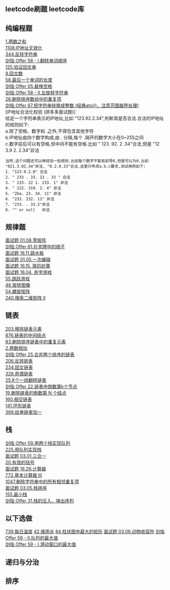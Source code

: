 
## leetcode刷题 leetcode库
## 纯编程题  
[1.两数之和](https://leetcode-cn.com/problems/two-sum/)  
[1108.IP地址无效化](https://leetcode-cn.com/problems/defanging-an-ip-address/)  
[344.反转字符串](https://leetcode-cn.com/problems/reverse-string/)  
[剑指 Offer 58 - I.翻转单词顺序](https://leetcode-cn.com/problems/fan-zhuan-dan-ci-shun-xu-lcof/)  
[125.验证回文串](https://leetcode-cn.com/problems/valid-palindrome/)  
[9.回文数](https://leetcode-cn.com/problems/palindrome-number/)  
[58.最后一个单词的长度](https://leetcode-cn.com/problems/length-of-last-word/)  
[剑指 Offer 05.替换空格](https://leetcode-cn.com/problems/ti-huan-kong-ge-lcof/)  
[剑指 Offer 58 - II.左旋转字符串](https://leetcode-cn.com/problems/zuo-xuan-zhuan-zi-fu-chuan-lcof/)  
[26.删除排序数组中的重复项](https://leetcode-cn.com/problems/remove-duplicates-from-sorted-array/)  
[剑指 Offer 67.把字符串转换成整数 (经典atoi()，注意范围越界处理)](https://leetcode-cn.com/problems/ba-zi-fu-chuan-zhuan-huan-cheng-zheng-shu-lcof/)  
[IP地址合法化校验 (拼多多面试题)]  
    给定一个字符串表示的IP地址,比如 "123.92.2.34",判断其是否合法.合法的IP地址的规则如下:  
    a.除了空格、数字和 .之外,不得包含其他字符  
    b.IP地址由四个数字构成,由 . 分隔,每个 .隔开的数字大小在0~255之间  
    c.数字前后可以有空格,但中间不能有空格.比如 " 123 .92. 2 .34"合法,但是 "12 3.9 2. 2.34"非法
    
    当然,这个问题还可以继续加一些规则.比如每个数字不能有前导0,但是可以为0.比如 "021.3.02.34"非法, "0.2.0.33"合法.这里只考虑a.b.c要求,测试用例如下:  
    1. "123.9.2.0" 合法
    2. " 233 . 33. 13 . 33 " 合法
    3. " 233. 22 1. 233. 1"	非法
    4. " 222. 319. 2. 4" 非法
    5. "2ba. 23. 34. 11" 非法
    6. "232. 232. 11" 非法
    7. "233. . 33.2"非法
    8. "" or null   非法



## 规律题  
[面试题 01.08.零矩阵](https://leetcode-cn.com/problems/zero-matrix-lcci/)  
[剑指 Offer 61.扑克牌中的顺子](https://leetcode-cn.com/problems/bu-ke-pai-zhong-de-shun-zi-lcof/)  
[面试题 16.11.跳水板](https://leetcode-cn.com/problems/diving-board-lcci/)  
[面试题 01.05.一次编辑](https://leetcode-cn.com/problems/one-away-lcci/)  
[面试题 16.15. 珠玑妙算](https://leetcode-cn.com/problems/master-mind-lcci/)  
[面试题 16.04. 井字游戏](https://leetcode-cn.com/problems/tic-tac-toe-lcci/)  
[55.跳跃游戏](https://leetcode-cn.com/problems/jump-game/)  
[48.旋转图像](https://leetcode-cn.com/problems/rotate-image/)  
[54.螺旋矩阵](https://leetcode-cn.com/problems/spiral-matrix/)  
[240.搜索二维矩阵 II](https://leetcode-cn.com/problems/search-a-2d-matrix-ii/)  


## 链表  
[203.移除链表元素](https://leetcode-cn.com/problems/remove-linked-list-elements/)  
[876.链表的中间结点](https://leetcode-cn.com/problems/middle-of-the-linked-list/)  
[83.删除排序链表中的重复元素](https://leetcode-cn.com/problems/remove-duplicates-from-sorted-list/)  
[2.两数相加](https://leetcode-cn.com/problems/add-two-numbers/)  
[剑指 Offer 25.合并两个排序的链表](https://leetcode-cn.com/problems/he-bing-liang-ge-pai-xu-de-lian-biao-lcof/)  
[206.反转链表](https://leetcode-cn.com/problems/reverse-linked-list/)  
[234.回文链表](https://leetcode-cn.com/problems/palindrome-linked-list/)  
[328.奇偶链表](https://leetcode-cn.com/problems/odd-even-linked-list/)  
[25.K个一组翻转链表](https://leetcode-cn.com/problems/reverse-nodes-in-k-group/)  
[剑指 Offer 22.链表中倒数第k个节点](https://leetcode-cn.com/problems/lian-biao-zhong-dao-shu-di-kge-jie-dian-lcof/)  
[19.删除链表的倒数第 N 个结点](https://leetcode-cn.com/problems/remove-nth-node-from-end-of-list/)  
[160.相交链表](https://leetcode-cn.com/problems/intersection-of-two-linked-lists/)  
[141.环形链表](https://leetcode-cn.com/problems/linked-list-cycle/)   
[369.给单链表加一](https://leetcode-cn.com/problems/plus-one-linked-list/)   


## 栈  
[剑指 Offer 09.用两个栈实现队列](https://leetcode-cn.com/problems/yong-liang-ge-zhan-shi-xian-dui-lie-lcof/)    
[225.用队列实现栈](https://leetcode-cn.com/problems/implement-stack-using-queues/)  
[面试题 03.01.三合一](https://leetcode-cn.com/problems/three-in-one-lcci/)  
[20.有效的括号](https://leetcode-cn.com/problems/valid-parentheses/)  
[面试题 16.26.计算器](https://leetcode-cn.com/problems/calculator-lcci/)  
[772.基本计算器 III](https://leetcode-cn.com/problems/basic-calculator-iii/)  
[1047.删除字符串中的所有相邻重复项](https://leetcode-cn.com/problems/remove-all-adjacent-duplicates-in-string/)  
[面试题 03.05.栈排序](https://leetcode-cn.com/problems/sort-of-stacks-lcci/)  
[155.最小栈](https://leetcode-cn.com/problems/min-stack/)  
[剑指 Offer 31.栈的压入、弹出序列](https://leetcode-cn.com/problems/zhan-de-ya-ru-dan-chu-xu-lie-lcof/)   

## 以下选做  
[739.每日温度](https://leetcode-cn.com/problems/daily-temperatures/)
[42.接雨水](https://leetcode-cn.com/problems/trapping-rain-water/)
[84.柱状图中最大的矩形](https://leetcode-cn.com/problems/largest-rectangle-in-histogram/)
[面试题 03.06.动物收容所](https://leetcode-cn.com/problems/animal-shelter-lcci/)
[剑指 Offer 59 - II.队列的最大值](https://leetcode-cn.com/problems/dui-lie-de-zui-da-zhi-lcof/)  
[剑指 Offer 59 - I.滑动窗口的最大值](https://leetcode-cn.com/problems/hua-dong-chuang-kou-de-zui-da-zhi-lcof/)  


## 递归与分治  




## 排序  


